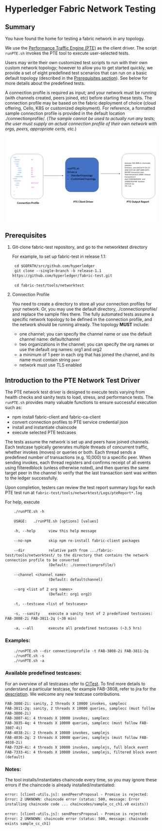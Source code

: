 # Hyperledger Fabric Network Testing

## Summary
You have found the home for testing a fabric network in any topology.

We use the [Performance Traffic Engine (PTE)](https://github.com/hyperledger/fabric-test/tree/release-1.1/tools/PTE)
as the client driver.
The script `runPTE.sh` invokes the PTE tool to execute user-selected tests.

Users may write their own customized test scripts to run with their own custom network topology; however to allow you to get started quickly, we provide a set of eight predefined test scenarios that can run on a basic default topology (described in the [Prerequisites section](#prerequisites)). See below for more details about the predefined tests.

A connection profile is required as input; and your network must be running (with channels created, peers joined, etc) before starting these tests.
The connection profile may be based on the fabric deployment of choice (cloud offering, Cello, K8S or customized deployment).
For reference, a formatted sample connection profile is provided in the default location ./connectionprofile/. (*The sample cannot be used to actually run any tests; the user must supply an actual connection profile of their own network with orgs, peers, appropriate certs, etc.*)


![](overviewPTE.png)

## Prerequisites

1. Git-clone fabric-test repository, and go to the networktest directory

    For example, to set up fabric-test in release 1.1:

        cd $GOPATH/src/github.com/hyperledger
        git clone --single-branch -b release-1.1 https://github.com/hyperledger/fabric-test.git

        cd fabric-test/tools/networktest

1. Connection Profile

    You need to create a directory to store all your connection profiles for your network.
    Or, you may use the default directory, ./connectionprofile/ and replace the sample files there.
    The fully automated tests assume a specific network topology to be defined in the
    connection profile, and the network should be running already.
    The topology **MUST** include:

    * one channel; you can specify the channel name or use the default channel name: defaultchannel
    * two organizations in the channel; you can specify the org names or use the default org names: org1 and org2
    * a minimum of 1 peer in each org that has joined the channel, and its name must contain string `peer`
    * network must use TLS enabled


## Introduction to the PTE Network Test Driver
The PTE network test driver is designed to execute tests varying from
health checks and sanity tests to load, stress, and performance tests.
The `runPTE.sh` provides many valuable functions to ensure successful execution such as:

* npm install fabric-client and fabric-ca-client
* convert connection profiles to PTE service credential json
* install and instantiate chaincode
* execute selected PTE testcases

The tests assume the network is set up and peers have joined channels. Each testcase typically generates multiple threads of concurrent traffic, whether invokes (moves) or queries or both. Each thread sends a predefined number of transactions (e.g. 10,000) to a specific peer. When sending invokes, each thread registers and confirms receipt of all events using filteredblock (unless otherwise noted), and then queries the same target peer in the channel to verify that the last transaction sent was written to the ledger successfully.

Upon completion, testers can review the test report summary logs for each PTE test run
at `fabric-test/tools/networktest/Logs/pteReport*.log`


   For help, execute

        ./runPTE.sh -h

        USAGE:   ./runPTE.sh [options] [values]

        -h, --help      view this help message

        --no-npm        skip npm re-install fabric-client packages

        --dir           relative path from .../fabric-test/tools/networktest/ to the directory that contains the network connection profile to be converted
                        (Default: ./connectionprofile/)

        --channel <channel name>
                        (Default: defaultchannel)

        --org <list of 2 org names>
                        (Default: org1 org2)

        -t, --testcase <list of testcases>

        -s, --sanity    execute a sanity test of 2 predefined testcases: FAB-3808-2i FAB-3811-2q (~30 min)

        -a, --all       execute all predefined testcases (~3.5 hrs)



### Examples:

        ./runPTE.sh --dir connectionprofile -t FAB-3808-2i FAB-3811-2q
        ./runPTE.sh -s
        ./runPTE.sh -a



### Available predefined testcases:

For an overview of all testcases refer to [CITest](https://github.com/hyperledger/fabric-test/tree/master/tools/PTE/CITest). To find more details to understand a particular testcase, for example FAB-3808, refer to jira for the [description](https://jira.hyperledger.org/browse/FAB-3808). We welcome any new testcase contributions.

    FAB-3808-2i: sanity, 2 threads X 10000 invokes, samplecc
    FAB-3811-2q: sanity, 2 threads X 10000 queries, samplecc (must follow FAB-3808-2i)
    FAB-3807-4i: 4 threads X 10000 invokes, samplecc
    FAB-3835-4q: 4 threads X 10000 queries, samplecc (must follow FAB-3807-4i)
    FAB-4038-2i: 2 threads X 10000 invokes, samplejs
    FAB-4036-2q: 2 threads X 10000 queries, samplejs (must follow FAB-4038-2i)
    FAB-7329-4i: 4 threads X 10000 invokes, samplejs, full block event
    FAB-7333-4i: 4 threads X 10000 invokes, samplejs, filtered block event (default)

### Notes:

The tool installs/instantiates chaincode every time, so you may ignore these errors if the chaincode is already installed/instantiated:

    error: [client-utils.js]: sendPeersProposal - Promise is rejected: Error: 2 UNKNOWN: chaincode error (status: 500, message: Error installing chaincode code ... chaincodes/sample_cc_ch1.v0 exists))

    error: [client-utils.js]: sendPeersProposal - Promise is rejected: Error: 2 UNKNOWN: chaincode error (status: 500, message: chaincode exists sample_cc_ch1)




